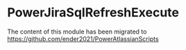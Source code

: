 # PowerJiraSqlRefreshExecute
The content of this module has been migrated to https://github.com/ender2021/PowerAtlassianScripts
